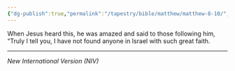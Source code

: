 ```yaml
---
{"dg-publish":true,"permalink":"/tapestry/bible/matthew/matthew-8-10/","title":"Matthew 8:10","hide":true,"tags":["bible-verse","bible-verse"],"dgHomeLink":true,"dgShowLocalGraph":true,"dgEnableSearch":true}
---
```


When Jesus heard this, he was amazed and said to those following him, “Truly I tell you, I have not found anyone in Israel with such great faith.

---
*New International Version (NIV)*